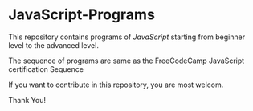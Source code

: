 # JavaScript-Programs

This repository contains programs of *JavaScript* starting 
from beginner level to the advanced level.

The sequence of programs are same as the FreeCodeCamp JavaScript certification Sequence 

If you want to contribute in this repository, you are most welcom.

Thank You!
